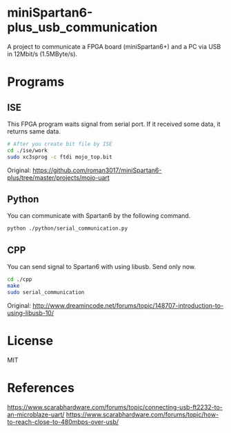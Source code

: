 # miniSpartan6-plus_usb_communication
A project to communicate a FPGA board (miniSpartan6+) and a PC via USB in 12Mbit/s (1.5MByte/s).

# Programs
## ISE
This FPGA program waits signal from serial port. If it received some data, it returns same data.

```sh
# After you create bit file by ISE
cd ./ise/work
sudo xc3sprog -c ftdi mojo_top.bit
```
Original: https://github.com/roman3017/miniSpartan6-plus/tree/master/projects/mojo-uart

## Python
You can communicate with Spartan6 by the following command.

```sh
python ./python/serial_communication.py
```

## CPP
You can send signal to Spartan6 with using libusb. Send only now.

```sh
cd ./cpp
make
sudo serial_communication
```
Original: http://www.dreamincode.net/forums/topic/148707-introduction-to-using-libusb-10/

# License
MIT

# References
https://www.scarabhardware.com/forums/topic/connecting-usb-ft2232-to-an-microblaze-uart/
https://www.scarabhardware.com/forums/topic/how-to-reach-close-to-480mbps-over-usb/
